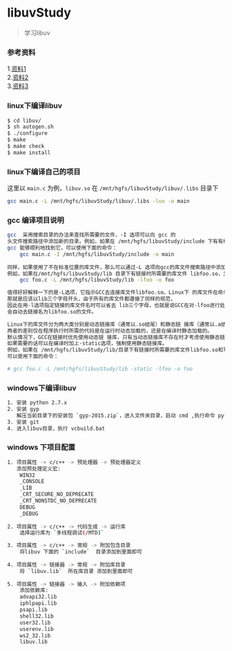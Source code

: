 # libuvStudy
> 学习libuv

### 参考资料
1.[资料1](http://www.nowx.org/uvbook/) </br>
2.[资料2](http://www.kancloud.cn/wizardforcel/uvbook/146851) </br>
3.[资料3](https://computing.llnl.gov/tutorials/pthreads/) </br>
 
### linux下编译libuv

``` bash
$ cd libuv/
$ sh autogen.sh
$ ./configure
$ make
$ make check
$ make install
```

### linux下编译自己的项目

这里以 `main.c` 为例，`libuv.so` 在 `/mnt/hgfs/libuvStudy/libuv/.libs` 目录下

``` bash
gcc main.c -L /mnt/hgfs/libuvStudy/libuv/.libs -luv -o main
```

### gcc 编译项目说明

``` bash
gcc  采用搜索目录的办法来查找所需要的文件，-I 选项可以向 gcc 的
头文件搜索路径中添加新的目录。例如，如果在 /mnt/hgfs/libuvStudy/include 下有有编译所需的头文件，为了让
gcc 能够顺利地找到它，可以使用下面的命令：
	gcc main.c -I /mnt/hgfs/libuvStudy/include -o main
	
同样，如果使用了不在标准位置的库文件，那么可以通过-L 选项向gcc的库文件搜索路径中添加新目录。
例如，如果在/mnt/hgfs/libuvStudy/lib 目录下有链接时所需要的库文件 libfoo.so，为了让GCC能够顺利地找到它，可以使用下面的命令：
    gcc foo.c -L /mnt/hgfs/libuvStudy/lib -lfoo -o foo

值得好好解释一下的是-L选项，它指示GCC去连接库文件libfoo.so。Linux下 的库文件在命名时有一个约定，
那就是应该以lib三个字母开头，由于所有的库文件都遵循了同样的规范，
因此在用-l选项指定链接的库文件名时可以省去 lib三个字母，也就是说GCC在对-lfoo进行处理时，
会自动去链接名为libfoo.so的文件。

Linux下的库文件分为两大类分别是动态链接库（通常以.so结尾）和静态链 接库（通常以.a结尾），
两者的差别仅在程序执行时所需的代码是在运行时动态加载的，还是在编译时静态加载的。
默认情况下，GCC在链接时优先使用动态链 接库，只有当动态链接库不存在时才考虑使用静态链接库，
如果需要的话可以在编译时加上-static选项，强制使用静态链接库。
例如，如果在 /mnt/hgfs/libuvStudy/lib/目录下有链接时所需要的库文件libfoo.so和libfoo.a，为了让 GCC在链接时只用到静态链接库，
可以使用下面的命令：

# gcc foo.c -L /mnt/hgfs/libuvStudy/lib -static -lfoo -o foo

```

### windows下编译libuv

``` bash
1. 安装 python 2.7.x
2. 安装 gyp
   解压当前目录下的安装包 `gyp-2015.zip`，进入文件夹目录，启动 cmd ,执行命令 python setup.py install
3. 安装 git
4. 进入libuv目录，执行 vcbuild.bat
```


### windows 下项目配置

``` bash
1. 项目属性 -> c/c++ -> 预处理器 -> 预处理器定义
   添加预处理定义宏:
    WIN32
	_CONSOLE
	_LIB
	_CRT_SECURE_NO_DEPRECATE
	_CRT_NONSTDC_NO_DEPRECATE
	DEBUG
	_DEBUG
	 
2. 项目属性 -> c/c++ -> 代码生成 -> 运行库 
	选择运行库为 `多线程调试(/MTD)`

3. 项目属性 -> c/c++ -> 常规 -> 附加包含目录
	将libuv 下面的 `include`  目录添加到里面即可
	
4. 项目属性 -> 链接器 -> 常规 -> 附加库目录
	将 `libuv.lib`  所在库目录 添加到里面即可
	
5. 项目属性 -> 链接器 -> 输入 -> 附加依赖项
	添加依赖库:
	advapi32.lib
	iphlpapi.lib
	psapi.lib
	shell32.lib
	user32.lib
	userenv.lib
	ws2_32.lib
	libuv.lib
```